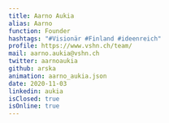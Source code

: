 ```yaml
---
title: Aarno Aukia
alias: Aarno
function: Founder
hashtags: "#Visionär #Finland #ideenreich"
profile: https://www.vshn.ch/team/
mail: aarno.aukia@vshn.ch
twitter: aarnoaukia
github: arska
animation: aarno_aukia.json
date: 2020-11-03
linkedin: aukia
isClosed: true
isOnline: true
---
```

